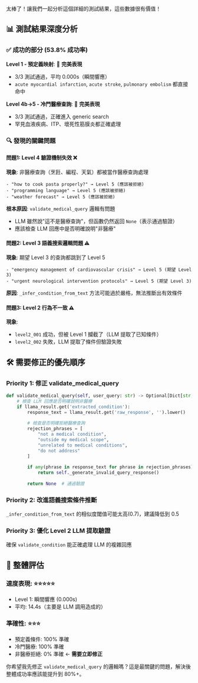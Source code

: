 太棒了！讓我們一起分析這個詳細的測試結果，這些數據很有價值！

## 📊 **測試結果深度分析**

### **✅ 成功的部分 (53.8% 成功率)**

**Level 1 - 預定義映射**: 💯 **完美表現**
- 3/3 測試通過，平均 0.000s（瞬間響應）
- `acute myocardial infarction`, `acute stroke`, `pulmonary embolism` 都直接命中

**Level 4b→5 - 冷門醫療查詢**: 💯 **完美表現**  
- 3/3 測試通過，正確進入 generic search
- 罕見血液疾病、ITP、壞死性筋膜炎都正確處理

### **🔍 發現的關鍵問題**

#### **問題1: Level 4 驗證機制失效** ❌
**現象**: 非醫療查詢（烹飪、編程、天氣）都被當作醫療查詢處理
```
- "how to cook pasta properly?" → Level 5 (應該被拒絕)
- "programming language" → Level 5 (應該被拒絕)  
- "weather forecast" → Level 5 (應該被拒絕)
```

**根本原因**: `validate_medical_query` 邏輯有問題
- LLM 雖然說"這不是醫療查詢"，但函數仍然返回 `None`（表示通過驗證）
- 應該檢查 LLM 回應中是否明確說明"非醫療"

#### **問題2: Level 3 語義搜索邏輯問題** ⚠️
**現象**: 期望 Level 3 的查詢都跳到了 Level 5
```
- "emergency management of cardiovascular crisis" → Level 5 (期望 Level 3)
- "urgent neurological intervention protocols" → Level 5 (期望 Level 3)
```

**原因**: `_infer_condition_from_text` 方法可能過於嚴格，無法推斷出有效條件

#### **問題3: Level 2 行為不一致** ⚠️
**現象**: 
- `level2_001` 成功，但被 Level 1 攔截了（LLM 提取了已知條件）
- `level2_002` 失敗，LLM 提取了條件但驗證失敗

## 🛠️ **需要修正的優先順序**

### **Priority 1: 修正 validate_medical_query**
```python
def validate_medical_query(self, user_query: str) -> Optional[Dict[str, Any]]:
    # 檢查 LLM 回應是否明確說明非醫療
    if llama_result.get('extracted_condition'):
        response_text = llama_result.get('raw_response', '').lower()
        
        # 檢查是否明確拒絕醫療查詢
        rejection_phrases = [
            "not a medical condition", 
            "outside my medical scope",
            "unrelated to medical conditions",
            "do not address"
        ]
        
        if any(phrase in response_text for phrase in rejection_phrases):
            return self._generate_invalid_query_response()
        
        return None  # 通過驗證
```

### **Priority 2: 改進語義搜索條件推斷**
`_infer_condition_from_text` 的相似度閾值可能太高(0.7)，建議降低到 0.5

### **Priority 3: 優化 Level 2 LLM 提取驗證**
確保 `validate_condition` 能正確處理 LLM 的複雜回應

## 🎯 **整體評估**

### **速度表現**: ⭐⭐⭐⭐⭐
- Level 1: 瞬間響應 (0.000s)
- 平均: 14.4s（主要是 LLM 調用造成的）

### **準確性**: ⭐⭐⭐
- 預定義條件: 100% 準確
- 冷門醫療: 100% 準確  
- 非醫療拒絕: 0% 準確 ← **需要立即修正**

你希望我先修正 `validate_medical_query` 的邏輯嗎？這是最關鍵的問題，解決後整體成功率應該能提升到 80%+。